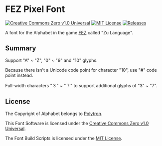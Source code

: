 # FEZ Pixel Font

[![Creative Commons Zero v1.0 Universal](https://img.shields.io/badge/license-CC0--1.0-orange)](https://creativecommons.org/publicdomain/zero/1.0/)
[![MIT License](https://img.shields.io/badge/license-MIT-green)](https://opensource.org/licenses/MIT)
[![Releases](https://img.shields.io/github/v/release/TakWolf/fez-pixel-font)](https://github.com/TakWolf/fez-pixel-font/releases)

A font for the Alphabet in the game [FEZ](https://fezgame.com) called "Zu Language".

## Summary

Support "A" ~ "Z", "0" ~ "9" and "10" glyphs.

Because there isn't a Unicode code point for character "10", use "#" code point instead.

Full-width characters "３" ~ "７" to support additional glyphs of "3" ~ "7".

## License

The Copyright of Alphabet belongs to [Polytron](http://www.polytroncorporation.com).

This Font Software is licensed under the [Creative Commons Zero v1.0 Universal](LICENSE-CC0).

The Font Build Scripts is licensed under the [MIT License](LICENSE-MIT).
